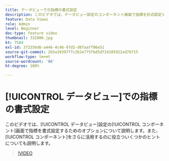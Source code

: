```yaml
---
title: データビューでの指標の書式設定
description: このビデオでは、データビュー設定のコンポーネント画面で指標を形式設定するためのオプションについて説明します。また、コンポーネントをさらに活用するのに役立ついくつかのヒントについても説明します。
feature: Data Views
role: Admin
level: Beginner
doc-type: feature video
thumbnail: 332806.jpg
kt: 7584
exl-id: 373356d6-a446-4c46-97d3-d6faaff06e51
source-git-commit: 2b5a19397f7c2b2e775fbd5d724205922ad76f15
workflow-type: tm+mt
source-wordcount: '86'
ht-degree: 100%

---
```


# [!UICONTROL データビュー]での指標の書式設定

このビデオでは、[!UICONTROL データビュー]設定の[!UICONTROL コンポーネント]画面で指標を書式設定するためのオプションについて説明します。また、[!UICONTROL コンポーネント]をさらに活用するのに役立ついくつかのヒントについても説明します。

>[!VIDEO](https://video.tv.adobe.com/v/332806/?quality=12&learn=on)
